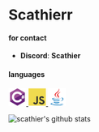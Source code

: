 # Scathierr
<h4 align="left">for contact</h4>

 - **Discord**: **Scathier**

<h4 align="left">languages</h4>
<p align="left">  </a> </a> <a </a> <a href="https://www.w3schools.com/cs/" target="_blank"> <img src="https://raw.githubusercontent.com/devicons/devicon/master/icons/csharp/csharp-original.svg" alt="csharp" width="35" height="35"</a> </ahref="https://developer.mozilla.org/en-US/docs/Web/JavaScript" target="_blank"> <img src="https://raw.githubusercontent.com/devicons/devicon/master/icons/javascript/javascript-original.svg" alt="javascript" width="35" height="35"/> </a> <a href="https://www.java.com" target="_blank"> <img src="https://raw.githubusercontent.com/devicons/devicon/master/icons/java/java-original.svg" alt="java" width="35" height="35"/> </a>

  ![scathier's github stats](https://github-readme-stats.vercel.app/api?username=scathier&count_private=true&show_icons=true&bg_color=30,e96443,904e95&title_color=fff&text_color=fff)

